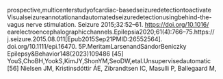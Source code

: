 prospective,multicenterstudyofcardiac-basedseizuredetectiontoactivate
Visualseizureannotationandautomatedseizuredetectionusingbehind-the-
vagus nerve stimulation. Seizure 2015;32:52–61. https://doi.org/10.1016/
earelectroencephalographicchannels.Epilepsia2020;61(4):766–75.https://
j.seizure.2015.08.011[Epub2015Sep21PMID:26552564].
doi.org/10.1111/epi.16470.
5P.MeritamLarsenandSándorBeniczky Epilepsy&Behavior148(2023)109486
[45] YouS,ChoBH,YookS,KimJY,ShonYM,SeoDW,etal.Unsupervisedautomatic [56] Nielsen JM, Kristinsdóttir ÁE, Zibrandtsen IC, Masulli P, Ballegaard M,